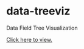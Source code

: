 # data-treeviz
Data Field Tree Visualization

[Click here to view.](http://tonyktan.com/data-treeviz)
